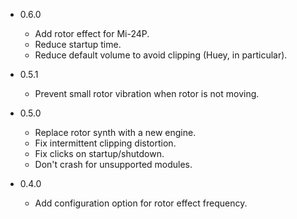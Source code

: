 - 0.6.0
  - Add rotor effect for Mi-24P.
  - Reduce startup time.
  - Reduce default volume to avoid clipping (Huey, in particular).

- 0.5.1
  - Prevent small rotor vibration when rotor is not moving.

- 0.5.0
  - Replace rotor synth with a new engine.
  - Fix intermittent clipping distortion.
  - Fix clicks on startup/shutdown.
  - Don't crash for unsupported modules.

- 0.4.0
  - Add configuration option for rotor effect frequency.
